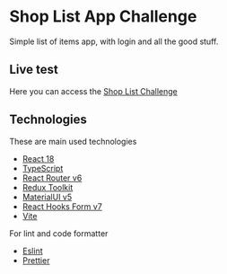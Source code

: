 # Shop List App Challenge

Simple list of items  app, with login and all the good stuff.


## Live test

Here you can access the [Shop List Challenge](https://shop-list-challenge.vercel.app/)


## Technologies

These are main used technologies

* [React 18](https://beta.reactjs.org/)
* [TypeScript](https://www.typescriptlang.org/)
* [React Router v6](https://reactrouter.com/en/main)
* [Redux Toolkit](https://redux-toolkit.js.org/)
* [MaterialUI v5](https://mui.com/)
* [React Hooks Form v7](https://react-hook-form.com/)
* [Vite](https://vitejs.dev/guide/)

For lint and code formatter

* [Eslint](https://eslint.org/)
* [Prettier](https://prettier.io/)

